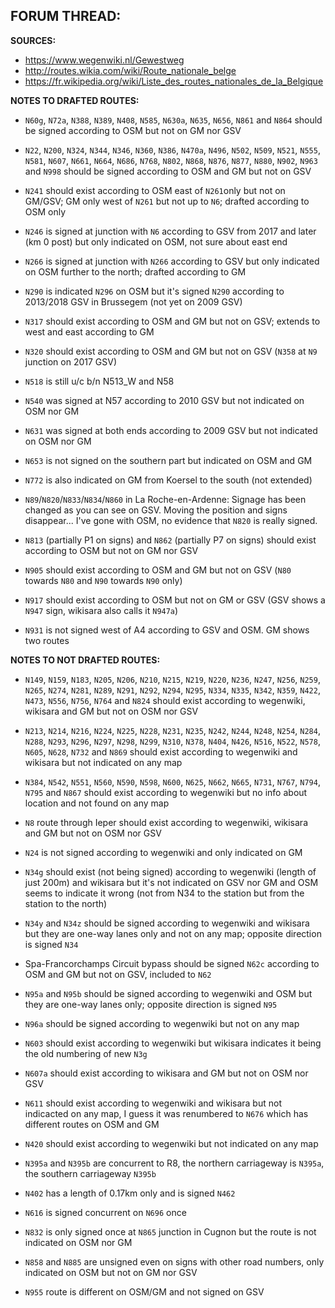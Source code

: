 ﻿**FORUM THREAD:**
- 


**SOURCES:**
- https://www.wegenwiki.nl/Gewestweg
- http://routes.wikia.com/wiki/Route_nationale_belge
- https://fr.wikipedia.org/wiki/Liste_des_routes_nationales_de_la_Belgique


**NOTES TO DRAFTED ROUTES:**
- `N60g`, `N72a`, `N388`, `N389`, `N408`, `N585`, `N630a`, `N635`, `N656`, `N861` and `N864` should be signed according to OSM but not on GM nor GSV
- `N22`, `N200`, `N324`, `N344`, `N346`, `N360`, `N386`, `N470a`, `N496`, `N502`, `N509`, `N521`, `N555`, `N581`, `N607`, `N661`, `N664`, `N686`, `N768`, `N802`, `N868`, `N876`, `N877`, `N880`, `N902`, `N963` and `N998` should be signed according to OSM and GM but not on GSV

- `N241` should exist according to OSM east of `N261`only but not on GM/GSV; GM only west of `N261` but not up to `N6`; drafted according to OSM only
- `N246` is signed at junction with `N6` according to GSV from 2017 and later (km 0 post) but only indicated on OSM, not sure about east end
- `N266` is signed at junction with `N266` according to GSV but only indicated on OSM further to the north; drafted according to GM
- `N290` is indicated `N296` on OSM but it's signed `N290` according to 2013/2018 GSV in Brussegem (not yet on 2009 GSV)
- `N317` should exist according to OSM and GM but not on GSV; extends to west and east according to GM
- `N320` should exist according to OSM and GM but not on GSV (`N358` at `N9` junction on 2017 GSV)
- `N518` is still u/c b/n N513_W and N58
- `N540` was signed at N57 according to 2010 GSV but not indicated on OSM nor GM
- `N631` was signed at both ends according to 2009 GSV but not indicated on OSM nor GM
- `N653` is not signed on the southern part but indicated on OSM and GM
- `N772` is also indicated on GM from Koersel to the south (not extended)
- `N89`/`N820`/`N833`/`N834`/`N860` in La Roche-en-Ardenne: Signage has been changed as you can see on GSV. Moving the position and signs disappear... I've gone with OSM, no evidence that `N820` is really signed.
- `N813` (partially P1 on signs) and `N862` (partially P7 on signs) should exist according to OSM but not on GM nor GSV
- `N905` should exist according to OSM and GM but not on GSV (`N80` towards `N80` and `N90` towards `N90` only)
- `N917` should exist according to OSM but not on GM or GSV (GSV shows a `N947` sign, wikisara also calls it `N947a`)
- `N931` is not signed west of A4 according to GSV and OSM. GM shows two routes

**NOTES TO NOT DRAFTED ROUTES:**
- `N149`, `N159`, `N183`, `N205`, `N206`, `N210`, `N215`, `N219`, `N220`, `N236`, `N247`, `N256`, `N259`, `N265`, `N274`, `N281`, `N289`, `N291`, `N292`, `N294`, `N295`, `N334`, `N335`, `N342`, `N359`, `N422`, `N473`, `N556`, `N756`, `N764` and `N824` should exist according to wegenwiki, wikisara and GM but not on OSM nor GSV
- `N213`, `N214`, `N216`, `N224`, `N225`, `N228`, `N231`, `N235`, `N242`, `N244`, `N248`, `N254`, `N284`, `N288`, `N293`, `N296`, `N297`, `N298`, `N299`, `N310`, `N378`, `N404`, `N426`, `N516`, `N522`, `N578`, `N605`, `N628`, `N732` and `N869` should exist according to wegenwiki and wikisara but not indicated on any map
- `N384`, `N542`, `N551`, `N560`, `N590`, `N598`, `N600`, `N625`, `N662`, `N665`, `N731`, `N767`, `N794`, `N795` and `N867` should exist according to wegenwiki but no info about location and not found on any map

- `N8` route through Ieper should exist according to wegenwiki, wikisara and GM but not on OSM nor GSV
- `N24` is not signed according to wegenwiki and only indicated on GM
- `N34g` should exist (not being signed) according to wegenwiki (length of just 200m) and wikisara but it's not indicated on GSV nor GM and OSM seems to indicate it wrong (not from N34 to the station but from the station to the north)
- `N34y` and `N34z` should be signed according to wegenwiki and wikisara but they are one-way lanes only and not on any map; opposite direction is signed `N34`
- Spa-Francorchamps Circuit bypass should be signed `N62c` according to OSM and GM but not on GSV, included to `N62`
- `N95a` and `N95b` should be signed according to wegenwiki and OSM but they are one-way lanes only; opposite direction is signed `N95`
- `N96a` should be signed according to wegenwiki but not on any map
- `N603` should exist according to wegenwiki but wikisara indicates it being the old numbering of new `N3g`
- `N607a` should exist according to wikisara and GM but not on OSM nor GSV
- `N611` should exist according to wegenwiki and wikisara but not indicacted on any map, I guess it was renumbered to `N676` which has different routes on OSM and GM
- `N420` should exist according to wegenwiki but not indicated on any map
- `N395a` and `N395b` are concurrent to R8, the northern carriageway is `N395a`, the southern carriageway `N395b`
- `N402` has a length of 0.17km only and is signed `N462`
- `N616` is signed concurrent on `N696` once
- `N832` is only signed once at `N865` junction in Cugnon but the route is not indicated on OSM nor GM
- `N858` and `N885` are unsigned even on signs with other road numbers, only indicated on OSM but not on GM nor GSV
- `N955` route is different on OSM/GM and not signed on GSV
